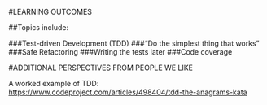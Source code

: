 #LEARNING OUTCOMES

##Topics include:

###Test-driven Development (TDD)
###“Do the simplest thing that works”
###Safe Refactoring
###Writing the tests later
###Code coverage

#ADDITIONAL PERSPECTIVES FROM PEOPLE WE LIKE


A worked example of TDD:
https://www.codeproject.com/articles/498404/tdd-the-anagrams-kata

